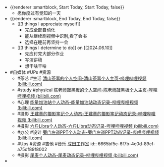 - {{renderer :smartblock, Start Today, Start Today, false}}
	- 愿你度过有觉知的一天
- {{renderer :smartblock, End Today, End Today, false}}
	- [[3 things I appreciate myself]]
		- 完成全部自动化
		- 能从继续刷视频中识别,看了会书
		- 选择在睡前再坚持一会
	- [[3 things I determine to do]] on [[2024.06.10]]
		- 先应付完大部分作业
		- 写演讲稿
		- 想干啥干啥
- #自媒体 #UPs #资源
	- #茶艺 #生活 [清山茶事的个人空间-清山茶事个人主页-哔哩哔哩视频 (bilibili.com)](https://space.bilibili.com/33789941)
	- #study #physical [陈老师敲黑板的个人空间-陈老师敲黑板个人主页-哔哩哔哩视频 (bilibili.com)](https://space.bilibili.com/363852103?spm_id_from=333.337.0.0)
	- #心理 [能量加油站个人动态-能量加油站动态记录-哔哩哔哩视频 (bilibili.com)](https://space.bilibili.com/1987411833/dynamic)
	- #摄影 [王建章的摄影笔记个人动态-王建章的摄影笔记动态记录-哔哩哔哩视频 (bilibili.com)](https://space.bilibili.com/583287985/dynamic)
	- #摄影 [六斤Libra个人动态-六斤Libra动态记录-哔哩哔哩视频 (bilibili.com)](https://space.bilibili.com/391242293/dynamic)
	- #办公 #设计 [旁门左道PPT个人动态-旁门左道PPT动态记录-哔哩哔哩视频 (bilibili.com)](https://space.bilibili.com/395619513/dynamic)
	- #Ups #资源 #吉他 #音乐 [成田工作室](https://space.bilibili.com/30407120/dynamic)
	  id:: 6665bf5c-6f7b-4c0d-89cf-a75df89f8002
	- #摄影 [尾麦个人动态-尾麦动态记录-哔哩哔哩视频 (bilibili.com)](https://space.bilibili.com/451150087/dynamic)
-